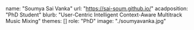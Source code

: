 name: "Soumya Sai Vanka"
url: "https://sai-soum.github.io/"
acadposition: "PhD Student"
blurb: "User-Centric Intelligent Context-Aware Multitrack Music Mixing"
themes: []
role: "PhD"
image: "./soumyavanka.jpg"